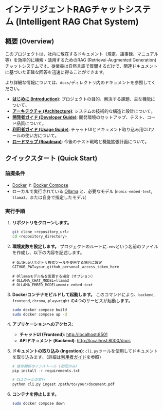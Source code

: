 # インテリジェントRAGチャットシステム (Intelligent RAG Chat System)

## 概要 (Overview)

このプロジェクトは、社内に散在するドキュメント（規定、議事録、マニュアル等）を効率的に検索・活用するためのRAG (Retrieval-Augmented Generation) チャットシステムです。従業員は自然言語で質問するだけで、関連ドキュメントに基づいた正確な回答を迅速に得ることができます。

より詳細な情報については、`docs/`ディレクトリ内のドキュメントを参照してください。

-   **[はじめに (Introduction)](./docs/introduction.md)**: プロジェクトの目的、解決する課題、主な機能について。
-   **[アーキテクチャ (Architecture)](./docs/architecture.md)**: システムの技術的な構造と設計について。
-   **[開発者ガイド (Developer Guide)](./docs/development.md)**: 開発環境のセットアップ、テスト、コード品質について。
-   **[利用者ガイド (Usage Guide)](./docs/usage.md)**: チャットUIとドキュメント取り込み用CLIツールの使い方について。
-   **[ロードマップ (Roadmap)](./docs/roadmap.md)**: 今後のテスト戦略と機能拡張計画について。

## クイックスタート (Quick Start)

### 前提条件

-   [Docker](https://www.docker.com/get-started) と [Docker Compose](https://docs.docker.com/compose/install/)
-   ローカルで実行されている [Ollama](https://ollama.com/) と、必要なモデル (`nomic-embed-text`, `llama3`、または自身で指定したモデル)

### 実行手順

1.  **リポジトリをクローンします。**
    ```bash
    git clone <repository_url>
    cd <repository_directory>
    ```

2.  **環境変数を設定します。**
    プロジェクトのルートに`.env`という名前のファイルを作成し、以下の内容を記述します。
    ```dotenv
    # GitHubリポジトリ検索ツールを使用する場合に設定
    GITHUB_PAT=your_github_personal_access_token_here

    # Ollamaモデル名を変更する場合（オプション）
    # OLLAMA_CHAT_MODEL=llama3
    # OLLAMA_EMBED_MODEL=nomic-embed-text
    ```

3.  **Dockerコンテナをビルドして起動します。**
    このコマンドにより、`backend`, `frontend`, `chroma`, `playwright` の4つのサービスが起動します。
    ```bash
    sudo docker compose build
    sudo docker compose up -d
    ```

3.  **アプリケーションへのアクセス:**
    -   **チャットUI (Frontend)**: [http://localhost:8501](http://localhost:8501)
    -   **APIドキュメント (Backend)**: [http://localhost:8000/docs](http://localhost:8000/docs)

4.  **ドキュメントの取り込み (Ingestion)**:
    `cli.py`ツールを使用してドキュメントを取り込みます。（詳細は[利用者ガイド](./docs/usage.md)を参照）
    ```bash
    # 依存関係のインストール (初回のみ)
    pip install -r requirements.txt

    # CLIツールの実行
    python cli.py ingest /path/to/your/document.pdf
    ```

5.  **コンテナを停止します。**
    ```bash
    sudo docker compose down
    ```
